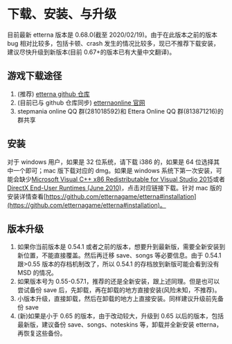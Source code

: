 # 下载、安装、与升级

目前最新 etterna 版本是 0.68.0(截至 2020/02/19)。由于在此版本之前的版本 bug 相对比较多，包括卡顿、crash 发生的情况比较多，现已不推荐下载安装，建议尽快升级到新版本(目前 0.67+的版本已有大量中文翻译)。

## 游戏下载途径

1. (推荐) [etterna github 仓库](https://github.com/etternagame/etterna/releases)
2. (目前已与 github 仓库同步) [etternaonline 官网](https://etternaonline.com/downloads)
3. stepmania online QQ 群(281018592)和 Ettera Online QQ 群(813871216)的群共享

## 安装

对于 windows 用户，如果是 32 位系统，请下载 i386 的，如果是 64 位选择其中一个即可；mac 版下载对应的 dmg。如果是 windows 系统下第一次安装，可能会缺少[Microsoft Visual C++ x86 Redistributable for Visual Studio 2015](https://www.microsoft.com/zh-CN/download/details.aspx?id=48145)或者[DirectX End-User Runtimes (June 2010)](https://www.microsoft.com/en-us/download/details.aspx?id=8109)，点击对应链接下载。针对 mac 版的安装详情查看[https://github.com/etternagame/etterna#installation](https://github.com/etternagame/etterna#installation)。

## 版本升级

1. 如果你当前版本是 0.54.1 或者之前的版本，想要升到最新版，需要全新安装到新位置，不能直接覆盖。然后再迁移 save、songs 等必要信息。由于 0.54.1 跟>0.55 版本的存档机制改了，所以 0.54.1 的存档放到新版可能会看到没有 MSD 的情况。
2. 如果版本号为 0.55-0.57.1，推荐的还是全新安装，跟上述同理。但是也可以尝试备份 save 后，先卸载，再在卸载的地方直接安装(风险未知，不推荐)。
3. 小版本升级，直接卸载，然后在卸载的地方上直接安装。同样建议升级前先备份 save
4. (新)如果是小于 0.65 的版本，由于改动较大，升级到 0.65 以后的版本，包括最新版，建议备份 save、songs、noteskins 等，卸载并全新安装 etterna，再恢复这些备份。
